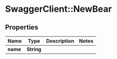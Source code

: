 # SwaggerClient::NewBear

## Properties
Name | Type | Description | Notes
------------ | ------------- | ------------- | -------------
**name** | **String** |  | 


